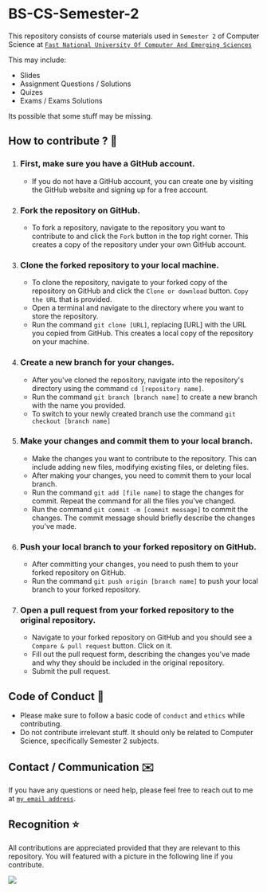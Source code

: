 # BS-CS-Semester-2

This repository consists of course materials used in `Semester 2` of Computer Science at <a href="https://www.nu.edu.pk/" > `Fast National University Of Computer And Emerging Sciences` <a>

This may include:
- Slides
- Assignment Questions / Solutions
- Quizes
- Exams / Exams Solutions

Its possible that some stuff may be missing.

## How to contribute ? 🤔 

1. ### First, make sure you have a GitHub account.

   - If you do not have a GitHub account, you can create one by visiting the GitHub website and signing up for a free account.
2. ### Fork the repository on GitHub.

   - To fork a repository, navigate to the repository you want to contribute to and click the `Fork` button in the top right corner. This creates a copy of the repository under your own GitHub account.

3. ### Clone the forked repository to your local machine.

   - To clone the repository, navigate to your forked copy of the repository on GitHub and click the `Clone or download` button. `Copy the URL` that is provided.
   - Open a terminal and navigate to the directory where you want to store the repository.
   - Run the command `git clone [URL]`, replacing [URL] with the URL you copied from GitHub. This creates a local copy of the repository on your machine.

4. ### Create a new branch for your changes.

   - After you've cloned the repository, navigate into the repository's directory using the command `cd [repository name]`.
   - Run the command `git branch [branch name]` to create a new branch with the name you provided.
   - To switch to your newly created branch use the command `git checkout [branch name]`

5. ### Make your changes and commit them to your local branch.

   - Make the changes you want to contribute to the repository. This can include adding new files, modifying existing files, or deleting files.
   - After making your changes, you need to commit them to your local branch.
   - Run the command `git add [file name]` to stage the changes for commit. Repeat the command for all the files you've changed.
   - Run the command `git commit -m [commit message]` to commit the changes. The commit message should briefly describe the changes you've made.

6. ### Push your local branch to your forked repository on GitHub.

   - After committing your changes, you need to push them to your forked repository on GitHub.
   - Run the command `git push origin [branch name]` to push your local branch to your forked repository.

7. ### Open a pull request from your forked repository to the original repository.

   - Navigate to your forked repository on GitHub and you should see a `Compare & pull request` button. Click on it.
   - Fill out the pull request form, describing the changes you've made and why they should be included in the original repository.
   - Submit the pull request.



## Code of Conduct 🙌

- Please make sure to follow a basic code of `conduct` and `ethics` while contributing.
- Do not contribute irrelevant stuff. It should only be related to Computer Science, specifically Semester 2 subjects.

## Contact / Communication ✉️

If you have any questions or need help, please feel free to reach out to me at <a target="_blank" href="mailto:umar.waseem@gmail.com">`my email address`<a>.

## Recognition ⭐

All contributions are appreciated provided that they are relevant to this repository.
You will featured with a picture in the following line if you contribute.

<a href="https://github.com/Umar-Waseem/BS-CS-Semester-2/graphs/contributors">
  <img src="https://contrib.rocks/image?repo=Umar-Waseem/BS-CS-Semester-2" />
</a>
